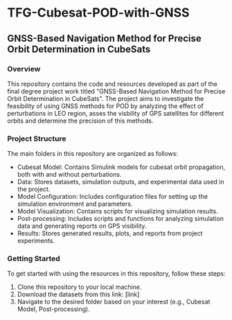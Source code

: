 # TFG-Cubesat-POD-with-GNSS

## GNSS-Based Navigation Method for Precise Orbit Determination in CubeSats

### Overview
This repository contains the code and resources developed as part of the final degree project work titled "GNSS-Based Navigation Method for Precise Orbit Determination in CubeSats". The project aims to investigate the feasibility of using GNSS methods for POD by analyzing the effect of perturbations in LEO region, asses the visbility of GPS satellites for different orbits and determine the precision of this methods.

### Project Structure
The main folders in this repository are organized as follows:
- Cubesat Model: Contains Simulink models for cubesat orbit propagation, both with and without perturbations.
- Data: Stores datasets, simulation outputs, and experimental data used in the project.
- Model Configuration: Includes configuration files for setting up the simulation environment and parameters.
- Model Visualization: Contains scripts for visualizing simulation results.
- Post-processing: Includes scripts and functions for analyzing simulation data and generating reports on GPS visibility.
- Results: Stores generated results, plots, and reports from project experiments.

### Getting Started
To get started with using the resources in this repository, follow these steps:
1. Clone this repository to your local machine.
2. Download the datasets from this link: [link]
3. Navigate to the desired folder based on your interest (e.g., Cubesat Model, Post-processing).
